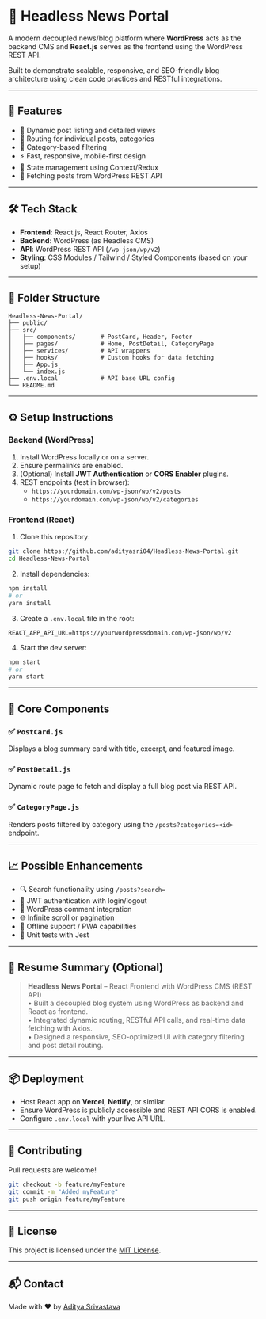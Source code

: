 
# 📰 Headless News Portal

A modern decoupled news/blog platform where **WordPress** acts as the backend CMS and **React.js** serves as the frontend using the WordPress REST API.

Built to demonstrate scalable, responsive, and SEO-friendly blog architecture using clean code practices and RESTful integrations.

---

## 🚀 Features

- 📄 Dynamic post listing and detailed views
- 🧭 Routing for individual posts, categories
- 🔎 Category-based filtering
- ⚡ Fast, responsive, mobile-first design
- 🧠 State management using Context/Redux
- 🔌 Fetching posts from WordPress REST API

---

## 🛠 Tech Stack

- **Frontend**: React.js, React Router, Axios
- **Backend**: WordPress (as Headless CMS)
- **API**: WordPress REST API (`/wp-json/wp/v2`)
- **Styling**: CSS Modules / Tailwind / Styled Components (based on your setup)

---

## 📁 Folder Structure

```
Headless-News-Portal/
├── public/
├── src/
│   ├── components/       # PostCard, Header, Footer
│   ├── pages/            # Home, PostDetail, CategoryPage
│   ├── services/         # API wrappers
│   ├── hooks/            # Custom hooks for data fetching
│   ├── App.js
│   └── index.js
├── .env.local            # API base URL config
└── README.md
```

---

## ⚙️ Setup Instructions

### Backend (WordPress)

1. Install WordPress locally or on a server.
2. Ensure permalinks are enabled.
3. (Optional) Install **JWT Authentication** or **CORS Enabler** plugins.
4. REST endpoints (test in browser):
   - `https://yourdomain.com/wp-json/wp/v2/posts`
   - `https://yourdomain.com/wp-json/wp/v2/categories`

### Frontend (React)

1. Clone this repository:

```bash
git clone https://github.com/adityasri04/Headless-News-Portal.git
cd Headless-News-Portal
```

2. Install dependencies:

```bash
npm install
# or
yarn install
```

3. Create a `.env.local` file in the root:

```env
REACT_APP_API_URL=https://yourwordpressdomain.com/wp-json/wp/v2
```

4. Start the dev server:

```bash
npm start
# or
yarn start
```

---

## 🧩 Core Components

### ✅ `PostCard.js`

Displays a blog summary card with title, excerpt, and featured image.

### ✅ `PostDetail.js`

Dynamic route page to fetch and display a full blog post via REST API.

### ✅ `CategoryPage.js`

Renders posts filtered by category using the `/posts?categories=<id>` endpoint.

---

## 📈 Possible Enhancements

- 🔍 Search functionality using `/posts?search=`
- 🛂 JWT authentication with login/logout
- 💬 WordPress comment integration
- 🌐 Infinite scroll or pagination
- 📱 Offline support / PWA capabilities
- 🧪 Unit tests with Jest

---

## 🧾 Resume Summary (Optional)

> **Headless News Portal** – React Frontend with WordPress CMS (REST API)  
> • Built a decoupled blog system using WordPress as backend and React as frontend.  
> • Integrated dynamic routing, RESTful API calls, and real-time data fetching with Axios.  
> • Designed a responsive, SEO-optimized UI with category filtering and post detail routing.

---

## 📦 Deployment

- Host React app on **Vercel**, **Netlify**, or similar.
- Ensure WordPress is publicly accessible and REST API CORS is enabled.
- Configure `.env.local` with your live API URL.

---

## 🧠 Contributing

Pull requests are welcome!

```bash
git checkout -b feature/myFeature
git commit -m "Added myFeature"
git push origin feature/myFeature
```

---

## 📄 License

This project is licensed under the [MIT License](LICENSE).

---

## 📬 Contact

Made with ❤️ by [Aditya Srivastava](https://github.com/adityasri04)
